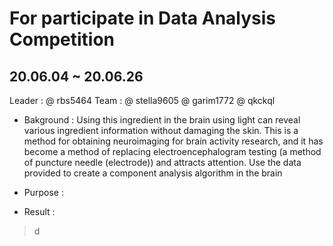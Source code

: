  # For participate in Data Analysis Competition 
 ## 20.06.04 ~ 20.06.26

Leader : @ rbs5464 
Team : @ stella9605 
       @ garim1772 
       @ qkckql  
       
     
+ Bakground : 
Using this ingredient in the brain using light can reveal various ingredient information without damaging the skin. This is a method for obtaining neuroimaging for brain activity research, and it has become a method of replacing electroencephalogram testing (a method of puncture needle (electrode)) and attracts attention.
Use the data provided to create a component analysis algorithm in the brain

+ Purpose : 


+ Result : 
>d
